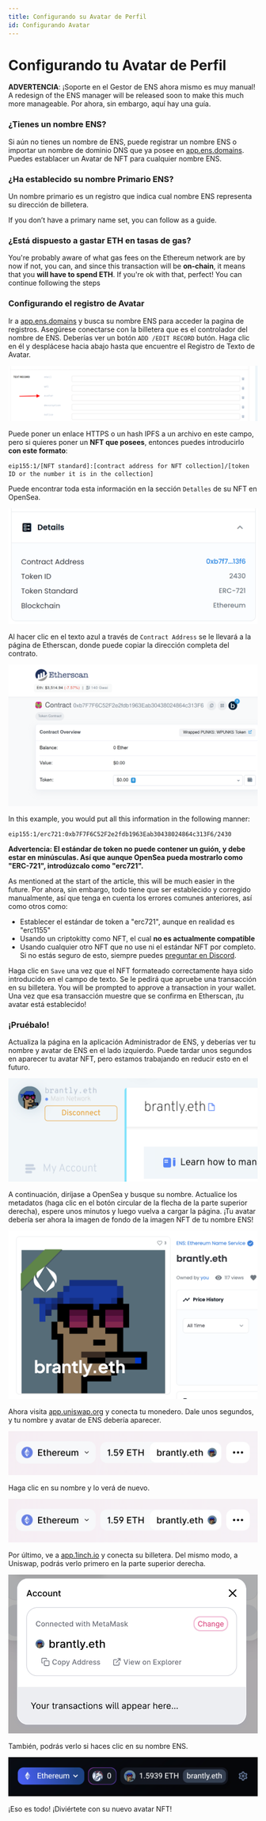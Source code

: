 ```yaml
---
title: Configurando su Avatar de Perfil
id: Configurando Avatar
---
```


# Configurando tu Avatar de Perfil

**ADVERTENCIA**: ¡Soporte en el Gestor de ENS ahora mismo es muy manual! A redesign of the ENS manager will be released soon to make this much more manageable. Por ahora, sin embargo, aquí hay una guía.

### ¿Tienes un nombre ENS?

Si aún no tienes un nombre de ENS, puede registrar un nombre ENS o importar un nombre de dominio DNS que ya posee en [app.ens.domains](https://app.ens.domains). Puedes establacer un Avatar de NFT para cualquier nombre ENS.

### ¿Ha establecido su nombre Primario ENS?

Un nombre primario es un registro que indica cual nombre ENS representa su dirección de billetera.

If you don’t have a primary name set, you can follow <!-- **Primary Name Guide Link ** --> as a guide.

### ¿Está dispuesto a gastar ETH en tasas de gas?

You're probably aware of what gas fees on the Ethereum network are by now if not, you can<!-- \[read here\](/references/ethereum/what-are-gas-fees.md) -->, and since this transaction will be **on-chain**, it means that you **will have to spend ETH**. If you're ok with that, perfect! You can continue following the steps

### Configurando el registro de Avatar

Ir a [app.ens.domains](https://app.ens.domains) y busca su nombre ENS para acceder la pagina de registros. Asegúrese conectarse con la billetera que es el controlador del nombre de ENS. Deberías ver un botón `ADD /EDIT RECORD` butón. Haga clic en él y desplácese hacia abajo hasta que encuentre el Registro de Texto de Avatar.

![Setting your avatar record.](./img/set-avatar-1.png "Locate the avatar record to make a change.")

Puede poner un enlace HTTPS o un hash IPFS a un archivo en este campo, pero si quieres poner un **NFT que posees**, entonces puedes introducirlo **con este formato**:

```
eip155:1/[NFT standard]:[contract address for NFT collection]/[token ID or the number it is in the collection]
```

Puede encontrar toda esta información en la sección `Detalles` de su NFT en OpenSea.

![Setting your avatar record.](./img/set-avatar-2.png "Inspect the contract address and token id to build your avatar url.")

Al hacer clic en el texto azul a través de `Contract Address` se le llevará a la página de Etherscan, donde puede copiar la dirección completa del contrato.

![Setting your avatar record.](./img/set-avatar-3.png "The contract address for your image can also be found on etherscan.io.")

In this example, you would put all this information in the following manner:

```
eip155:1/erc721:0xb7F7F6C52F2e2fdb1963Eab30438024864c313F6/2430
```

**Advertencia: El estándar de token no puede contener un guión, y debe estar en minúsculas. Así que aunque OpenSea pueda mostrarlo como "ERC-721", introdúzcalo como "erc721".**

As mentioned at the start of the article, this will be much easier in the future. Por ahora, sin embargo, todo tiene que ser establecido y corregido manualmente, así que tenga en cuenta los errores comunes anteriores, así como otros como:

* Establecer el estándar de token a "erc721", aunque en realidad es "erc1155"
* Usando un criptokitty como NFT, el cual **no es actualmente compatible**
* Usando cualquier otro NFT que no use ni el estándar NFT por completo. Si no estás seguro de esto, siempre puedes [preguntar en Discord](https://chat.ens.domains).

Haga clic en `Save` una vez que el NFT formateado correctamente haya sido introducido en el campo de texto. Se le pedirá que apruebe una transacción en su billetera. You will be prompted to approve a transaction in your wallet. Una vez que esa transacción muestre que se confirma en Etherscan, ¡tu avatar está establecido!

### ¡Pruébalo!

Actualiza la página en la aplicación Administrador de ENS, y deberías ver tu nombre y avatar de ENS en el lado izquierdo. Puede tardar unos segundos en aparecer tu avatar NFT, pero estamos trabajando en reducir esto en el futuro.

![Setting your avatar record.](./img/set-avatar-4.png "If set properly, your avatar will be displayed in the manager app.")

A continuación, diríjase a OpenSea y busque su nombre. Actualice los metadatos (haga clic en el botón circular de la flecha de la parte superior derecha), espere unos minutos y luego vuelva a cargar la página. ¡Tu avatar debería ser ahora la imagen de fondo de la imagen NFT de tu nombre ENS!

![Setting your avatar record.](./img/set-avatar-5.png "Your avatar will also display marketplaces in the image for you ENS Name.")

Ahora visita [app.uniswap.org](https://app.uniswap.org) y conecta tu monedero. Dale unos segundos, y tu nombre y avatar de ENS debería aparecer.

![Setting your avatar record.](./img/set-avatar-6.png "Your avatar on uniswap")

Haga clic en su nombre y lo verá de nuevo.

![Setting your avatar record.](./img/set-avatar-6.png "Your avatar on uniswap.")

Por último, ve a [app.1inch.io](https://app.1inch.io) y conecta su billetera. Del mismo modo, a Uniswap, podrás verlo primero en la parte superior derecha.

![Setting your avatar record.](./img/set-avatar-7.png "Your avatar on 1inch.")

También, podrás verlo si haces clic en su nombre ENS.

![Setting your avatar record.](./img/set-avatar-8.png "Your avatar on 1inch.")

¡Eso es todo! ¡Diviértete con su nuevo avatar NFT!
